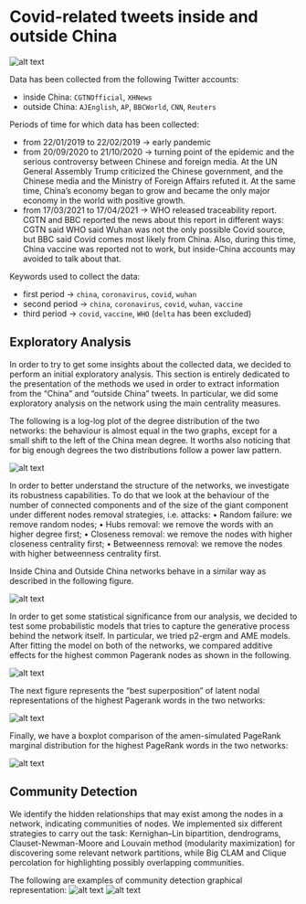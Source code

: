 # Covid-related tweets inside and outside China

![alt text](https://github.com/silviapoletti/Covid19-related-tweets-Network-Analysis/blob/d6d91258308f0908c5a399c88910caeff869bc95/Images/Network%20Science.png?raw=true)

Data has been collected from the following Twitter accounts:
- inside China: `CGTNOfficial`, `XHNews`
- outside China: `AJEnglish`, `AP`, `BBCWorld`,  `CNN`, `Reuters`

Periods of time for which data has been collected:
- from 22/01/2019 to 22/02/2019 -> early pandemic
- from 20/09/2020 to 21/10/2020 -> turning point of the epidemic and the serious controversy between Chinese and foreign media. At the UN General Assembly Trump criticized the Chinese government, and the Chinese media and the Ministry of Foreign Affairs refuted it. At the same time, China’s economy began to grow and became the only major economy in the world with positive growth.
- from 17/03/2021 to 17/04/2021 -> WHO released traceability report. CGTN and BBC reported the news about this report in different ways: CGTN said WHO said Wuhan was not the only possible Covid source, but BBC said Covid comes most likely from China. Also, during this time, China vaccine was reported not to work, but inside-China accounts may avoided to talk about that.

Keywords used to collect the data:
- first period -> `china`, `coronavirus`, `covid`, `wuhan`
- second period -> `china`, `coronavirus`, `covid`, `wuhan`, `vaccine`
- third period -> `covid`, `vaccine`, `WHO` (`delta` has been excluded)


## Exploratory Analysis

In order to try to get some insights about the collected data, we decided to perform an initial exploratory analysis.
This section is entirely dedicated to the presentation of the methods we used in order to extract information from the “China” and “outside China” tweets.
In particular, we did some exploratory analysis on the network using the main centrality measures.

The following is a log-log plot of the degree distribution of the two networks: the behaviour is almost equal in the two graphs, except for a small shift to the left of the China mean degree. It worths also noticing that for big enough degrees the two distributions follow a power law pattern.

![alt text](https://github.com/silviapoletti/Covid19-related-tweets-Network-Analysis/blob/e0c05830628538215f035f5ed3e9f0497b16bf57/Images/degree_distributions.png?raw=true)

In order to better understand the structure of the networks, we investigate its robustness capabilities. 
To do that we look at the behaviour of the number of connected components and of the size of the giant component under different nodes removal strategies, i.e. attacks:
• Random failure: we remove random nodes;
• Hubs removal: we remove the words with an higher degree first;
• Closeness removal: we remove the nodes with higher closeness centrality first;
• Betweenness removal: we remove the nodes with higher betweenness centrality first.

Inside China and Outside China networks behave in a similar way as described in the following figure.

![alt text](https://github.com/silviapoletti/Covid19-related-tweets-Network-Analysis/blob/3168c6707d1b34c549bb90b9e818faf038dde005/Images/A_T.png?raw=true)

In order to get some statistical significance from our analysis, we decided to test some probabilistic models that tries to capture the generative process behind the network itself. In particular, we tried p2-ergm and AME models.
After fitting the model on both of the networks, we compared additive effects for the highest common Pagerank nodes as shown in the following.

![alt text](https://github.com/silviapoletti/Covid19-related-tweets-Network-Analysis/blob/779ee67da35bab7c3e3d6d913b351621fc28d049/Images/additive_effects_ame.png?raw=true)

The next figure represents the “best superposition” of latent nodal representations of the highest Pagerank words in the two networks:

![alt text](https://github.com/silviapoletti/Covid19-related-tweets-Network-Analysis/blob/779ee67da35bab7c3e3d6d913b351621fc28d049/Images/latent_effects.png?raw=true)

Finally, we have a boxplot comparison of the amen-simulated PageRank marginal distribution for the highest PageRank words in the two networks:

![alt text](https://github.com/silviapoletti/Covid19-related-tweets-Network-Analysis/blob/779ee67da35bab7c3e3d6d913b351621fc28d049/Images/simulated_pr_usa.png?raw=true)


## Community Detection
We identify the hidden relationships that may exist among the nodes in a network, indicating communities of nodes. 
We implemented six different strategies to carry out the task: Kernighan–Lin bipartition, dendrograms, Clauset-Newman-Moore and Louvain method (modularity maximization) for discovering some relevant network partitions, while Big CLAM and Clique percolation for highlighting possibly overlapping communities.

The following are examples of community detection graphical representation:
![alt text](https://github.com/silviapoletti/Covid19-related-tweets-Network-Analysis/blob/29212b9b7dfdf89332fc3fcada2d82686137e2bf/Images/den-all.png?raw=true)
![alt text](https://github.com/silviapoletti/Covid19-related-tweets-Network-Analysis/blob/29212b9b7dfdf89332fc3fcada2d82686137e2bf/Images/China_louvain.png?raw=true)
